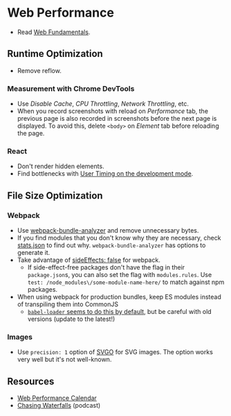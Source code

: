 # Web Performance

- Read [Web Fundamentals](https://developers.google.com/web/fundamentals/performance/why-performance-matters/).

## Runtime Optimization

- Remove reflow.

### Measurement with Chrome DevTools

- Use _Disable Cache_, _CPU Throttling_, _Network Throttling_, etc.
- When you record screenshots with reload on _Performance_ tab, the previous page is also recorded in screenshots before the next page is displayed. To avoid this, delete `<body>` on _Element_ tab before reloading the page.

### React

- Don't render hidden elements.
- Find bottlenecks with [User Timing on the development mode](https://reactjs.org/docs/optimizing-performance.html#profiling-components-with-the-chrome-performance-tab).

## File Size Optimization

### Webpack

- Use [webpack-bundle-analyzer](https://github.com/webpack-contrib/webpack-bundle-analyzer) and remove unnecessary bytes.
- If you find modules that you don't know why they are necessary, check [stats.json](https://webpack.js.org/api/stats/) to find out why. `webpack-bundle-analyzer` has options to generate it.
- Take advantage of [sideEffects: false](https://github.com/webpack/webpack/tree/master/examples/side-effects) for webpack.
  - If side-effect-free packages don't have the flag in their `package.json`s, you can also set the flag with `modules.rules`. Use `test: /node_modules\/some-module-name-here/` to match against npm packages.
- When using webpack for production bundles, keep ES modules instead of transpiling them into CommonJS
  - [`babel-loader` seems to do this by default](https://github.com/babel/babel-loader/pull/660), but be careful with old versions (update to the latest!)

### Images

- Use `precision: 1` option of [SVGO](https://github.com/svg/svgo) for SVG images. The option works very well but it's not well-known.

## Resources

- [Web Performance Calendar](https://calendar.perfplanet.com/)
- [Chasing Waterfalls](https://chasingwaterfalls.io/) (podcast)
